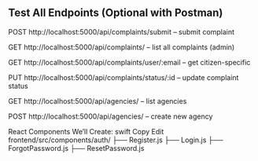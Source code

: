  ## Test All Endpoints (Optional with Postman)
POST http://localhost:5000/api/complaints/submit       – submit complaint

GET http://localhost:5000/api/complaints/              – list all complaints (admin)

GET http://localhost:5000/api/complaints/user/:email   – get citizen-specific

PUT http://localhost:5000/api/complaints/status/:id    – update complaint status

GET http://localhost:5000/api/agencies/                – list agencies

POST http://localhost:5000/api/agencies/               – create new agency



React Components We’ll Create:
swift
Copy
Edit
frontend/src/components/auth/
├── Register.js
├── Login.js
├── ForgotPassword.js
├── ResetPassword.js
